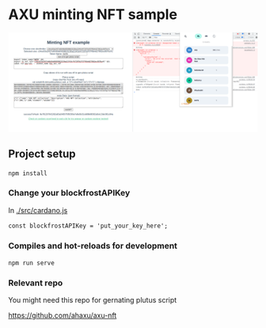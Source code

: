 # AXU minting NFT sample

![Minting NFT via nami wallet](./minting-nft-via-wallet.png "Minting NFT via nami wallet")

## Project setup
```
npm install
```

### Change your blockfrostAPIKey

In [./src/cardano.js](./src/cardano.js)

```
const blockfrostAPIKey = 'put_your_key_here';
```

### Compiles and hot-reloads for development
```
npm run serve
```

### Relevant repo

You might need this repo for gernating plutus script

https://github.com/ahaxu/axu-nft
